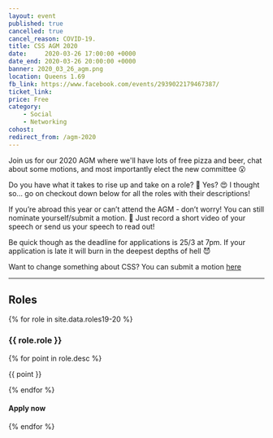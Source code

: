 ```yaml
---
layout: event
published: true
cancelled: true
cancel_reason: COVID-19.
title: CSS AGM 2020
date:     2020-03-26 17:00:00 +0000
date_end: 2020-03-26 20:00:00 +0000
banner: 2020_03_26_agm.png
location: Queens 1.69
fb_link: https://www.facebook.com/events/2939022179467387/
ticket_link:
price: Free
category:
    - Social
    - Networking
cohost:
redirect_from: /agm-2020
---
```


Join us for our 2020 AGM where we'll have lots of free pizza and beer, chat about some motions, and most importantly elect the new committee 😮

Do you have what it takes to rise up and take on a role? 🤔
Yes? 😍 I thought so... go on checkout down below for all the roles with their descriptions!

If you’re abroad this year or can’t attend the AGM - don’t worry! You can still nominate yourself/submit a motion. 🎉
Just record a short video of your speech or send us your speech to read out!

Be quick though as the deadline for applications is 25/3 at 7pm. If your application is late it will burn in the deepest depths of hell 😈

Want to change something about CSS?
You can submit a motion [here](https://forms.gle/S716hKQN7tJprfhv6)

---
## Roles
<div class="card-grid">
    {% for role in site.data.roles19-20 %}
        <div class="card-grid__card">
            <h3>{{ role.role }}</h3>
            {% for point in role.desc %}
                <div class="card-grid__card__row">
                    <i class="fas fa-check"></i>
                    <p>{{ point }}</p>
                </div>
            {% endfor %}
            <div class="card-grid__card__footer">
                <h4>Apply now</h4>
                <a aria-label="Apply button" href="https://forms.gle/C2yz3zTEQQTiULEx6" class="card-grid__card__footer__next-btn">
                    <i class="fas fa-chevron-right"></i>
                </a>
            </div>
        </div>
    {% endfor %}
</div>
